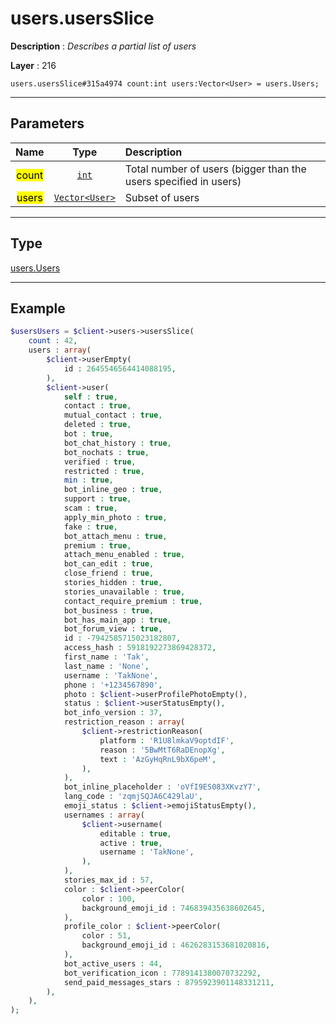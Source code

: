 # users.usersSlice

**Description** : *Describes a partial list of users*

**Layer** : 216

```tl
users.usersSlice#315a4974 count:int users:Vector<User> = users.Users;
```

---

## Parameters

| Name | Type | Description |
| :---: | :---: | :--- |
| <mark>count</mark> | [`int`](type/int) | Total number of users (bigger than the users specified in users) |
| <mark>users</mark> | [`Vector<User>`](type/User) | Subset of users |

---

## Type

[users.Users](type/users.Users)

---

## Example

```php
$usersUsers = $client->users->usersSlice(
	count : 42,
	users : array(
		$client->userEmpty(
			id : 2645546564414088195,
		),
		$client->user(
			self : true,
			contact : true,
			mutual_contact : true,
			deleted : true,
			bot : true,
			bot_chat_history : true,
			bot_nochats : true,
			verified : true,
			restricted : true,
			min : true,
			bot_inline_geo : true,
			support : true,
			scam : true,
			apply_min_photo : true,
			fake : true,
			bot_attach_menu : true,
			premium : true,
			attach_menu_enabled : true,
			bot_can_edit : true,
			close_friend : true,
			stories_hidden : true,
			stories_unavailable : true,
			contact_require_premium : true,
			bot_business : true,
			bot_has_main_app : true,
			bot_forum_view : true,
			id : -7942585715023182807,
			access_hash : 5918192273869428372,
			first_name : 'Tak',
			last_name : 'None',
			username : 'TakNone',
			phone : '+1234567890',
			photo : $client->userProfilePhotoEmpty(),
			status : $client->userStatusEmpty(),
			bot_info_version : 37,
			restriction_reason : array(
				$client->restrictionReason(
					platform : 'R1U8lmkaV9optdIF',
					reason : '5BwMtT6RaDEnopXg',
					text : 'AzGyHqRnL9bX6peM',
				),
			),
			bot_inline_placeholder : 'oVfI9ES083XKvzY7',
			lang_code : 'zqmjSQJA6C429laU',
			emoji_status : $client->emojiStatusEmpty(),
			usernames : array(
				$client->username(
					editable : true,
					active : true,
					username : 'TakNone',
				),
			),
			stories_max_id : 57,
			color : $client->peerColor(
				color : 100,
				background_emoji_id : 746839435638602645,
			),
			profile_color : $client->peerColor(
				color : 51,
				background_emoji_id : 4626283153681020816,
			),
			bot_active_users : 44,
			bot_verification_icon : 7789141380070732292,
			send_paid_messages_stars : 8795923901148331211,
		),
	),
);
```